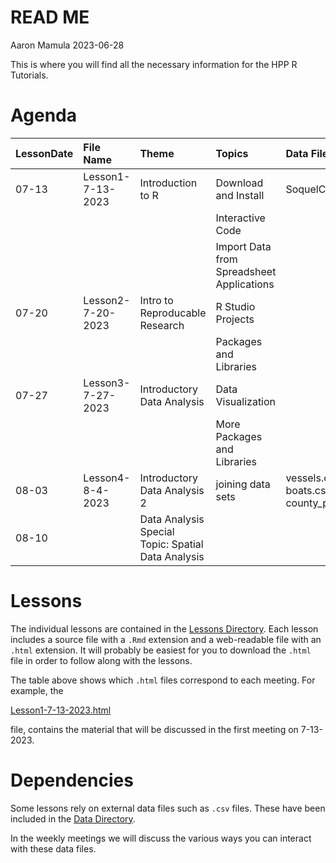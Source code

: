 READ ME
================
Aaron Mamula
2023-06-28

This is where you will find all the necessary information for the HPP R
Tutorials.

# Agenda

<table>
<thead>
<tr>
<th style="text-align:left;">
LessonDate
</th>
<th style="text-align:left;">
File Name
</th>
<th style="text-align:left;">
Theme
</th>
<th style="text-align:left;">
Topics
</th>
<th style="text-align:left;">
Data Files
</th>
</tr>
</thead>
<tbody>
<tr>
<td style="text-align:left;">
07-13
</td>
<td style="text-align:left;">
Lesson1-7-13-2023
</td>
<td style="text-align:left;">
Introduction to R
</td>
<td style="text-align:left;">
Download and Install
</td>
<td style="text-align:left;">
SoquelCreek.csv
</td>
</tr>
<tr>
<td style="text-align:left;">
</td>
<td style="text-align:left;">
</td>
<td style="text-align:left;">
</td>
<td style="text-align:left;">
Interactive Code
</td>
<td style="text-align:left;">
</td>
</tr>
<tr>
<td style="text-align:left;">
</td>
<td style="text-align:left;">
</td>
<td style="text-align:left;">
</td>
<td style="text-align:left;">
Import Data from Spreadsheet Applications
</td>
<td style="text-align:left;">
</td>
</tr>
<tr>
<td style="text-align:left;">
07-20
</td>
<td style="text-align:left;">
Lesson2-7-20-2023
</td>
<td style="text-align:left;">
Intro to Reproducable Research
</td>
<td style="text-align:left;">
R Studio Projects
</td>
<td style="text-align:left;">
</td>
</tr>
<tr>
<td style="text-align:left;">
</td>
<td style="text-align:left;">
</td>
<td style="text-align:left;">
</td>
<td style="text-align:left;">
Packages and Libraries
</td>
<td style="text-align:left;">
</td>
</tr>
<tr>
<td style="text-align:left;">
07-27
</td>
<td style="text-align:left;">
Lesson3-7-27-2023
</td>
<td style="text-align:left;">
Introductory Data Analysis
</td>
<td style="text-align:left;">
Data Visualization
</td>
<td style="text-align:left;">
</td>
</tr>
<tr>
<td style="text-align:left;">
</td>
<td style="text-align:left;">
</td>
<td style="text-align:left;">
</td>
<td style="text-align:left;">
More Packages and Libraries
</td>
<td style="text-align:left;">
</td>
</tr>
<tr>
<td style="text-align:left;">
08-03
</td>
<td style="text-align:left;">
Lesson4-8-4-2023
</td>
<td style="text-align:left;">
Introductory Data Analysis 2
</td>
<td style="text-align:left;">
joining data sets
</td>
<td style="text-align:left;">
vessels.csv; boats.csv; county_pop.csv
</td>
</tr>
<tr>
<td style="text-align:left;">
08-10
</td>
<td style="text-align:left;">
</td>
<td style="text-align:left;">
Data Analysis Special Topic: Spatial Data Analysis
</td>
<td style="text-align:left;">
</td>
<td style="text-align:left;">
</td>
</tr>
</tbody>
</table>

# Lessons

The individual lessons are contained in the [Lessons
Directory](https://github.com/aaronmams/HPP-R-Group-2023/tree/master/Lessons).
Each lesson includes a source file with a `.Rmd` extension and a
web-readable file with an `.html` extension. It will probably be easiest
for you to download the `.html` file in order to follow along with the
lessons.

The table above shows which `.html` files correspond to each meeting.
For example, the

[Lesson1-7-13-2023.html](https://github.com/aaronmams/HPP-R-Group-2023/blob/master/Lessons/Lesson1-7-13-2023.html)

file, contains the material that will be discussed in the first meeting
on 7-13-2023.

# Dependencies

Some lessons rely on external data files such as `.csv` files. These
have been included in the [Data
Directory](https://github.com/aaronmams/HPP-R-Group-2023/tree/master/Data).

In the weekly meetings we will discuss the various ways you can interact
with these data files.
